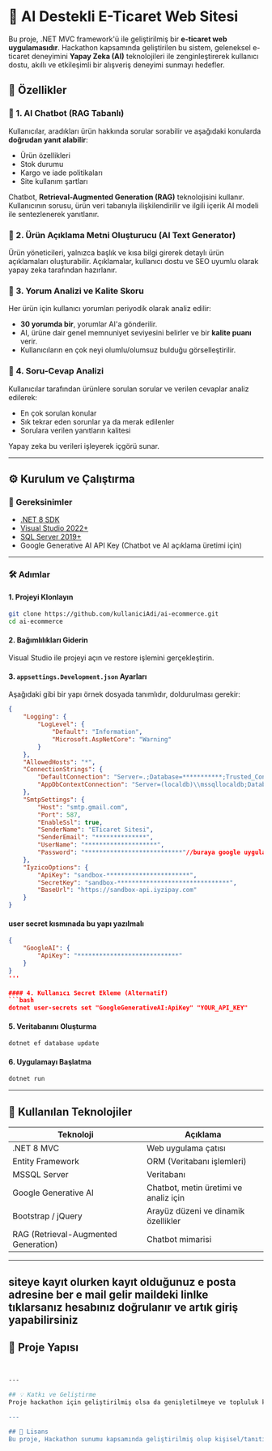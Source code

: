# 🛒 AI Destekli E-Ticaret Web Sitesi

Bu proje, .NET MVC framework'ü ile geliştirilmiş bir **e-ticaret web uygulamasıdır**. Hackathon kapsamında geliştirilen bu sistem, geleneksel e-ticaret deneyimini **Yapay Zeka (AI)** teknolojileri ile zenginleştirerek kullanıcı dostu, akıllı ve etkileşimli bir alışveriş deneyimi sunmayı hedefler.

## 🚀 Özellikler

### 🔹 1. AI Chatbot (RAG Tabanlı)
Kullanıcılar, aradıkları ürün hakkında sorular sorabilir ve aşağıdaki konularda **doğrudan yanıt alabilir**:
- Ürün özellikleri  
- Stok durumu  
- Kargo ve iade politikaları  
- Site kullanım şartları  

Chatbot, **Retrieval-Augmented Generation (RAG)** teknolojisini kullanır. Kullanıcının sorusu, ürün veri tabanıyla ilişkilendirilir ve ilgili içerik AI modeli ile sentezlenerek yanıtlanır.

### 🔹 2. Ürün Açıklama Metni Oluşturucu (AI Text Generator)
Ürün yöneticileri, yalnızca başlık ve kısa bilgi girerek detaylı ürün açıklamaları oluşturabilir. Açıklamalar, kullanıcı dostu ve SEO uyumlu olarak yapay zeka tarafından hazırlanır.

### 🔹 3. Yorum Analizi ve Kalite Skoru
Her ürün için kullanıcı yorumları periyodik olarak analiz edilir:
- **30 yorumda bir**, yorumlar AI'a gönderilir.
- AI, ürüne dair genel memnuniyet seviyesini belirler ve bir **kalite puanı** verir.
- Kullanıcıların en çok neyi olumlu/olumsuz bulduğu görselleştirilir.

### 🔹 4. Soru-Cevap Analizi
Kullanıcılar tarafından ürünlere sorulan sorular ve verilen cevaplar analiz edilerek:
- En çok sorulan konular
- Sık tekrar eden sorunlar ya da merak edilenler
- Sorulara verilen yanıtların kalitesi

Yapay zeka bu verileri işleyerek içgörü sunar.

---

## ⚙️ Kurulum ve Çalıştırma

### 🔧 Gereksinimler
- [.NET 8 SDK](https://dotnet.microsoft.com/en-us/download)
- [Visual Studio 2022+](https://visualstudio.microsoft.com/)
- [SQL Server 2019+](https://www.microsoft.com/en-us/sql-server/sql-server-downloads)
- Google Generative AI API Key (Chatbot ve AI açıklama üretimi için)

---

### 🛠️ Adımlar

#### 1. Projeyi Klonlayın
```bash
git clone https://github.com/kullaniciAdi/ai-ecommerce.git
cd ai-ecommerce
```

#### 2. Bağımlılıkları Giderin
Visual Studio ile projeyi açın ve restore işlemini gerçekleştirin.

#### 3. `appsettings.Development.json` Ayarları
Aşağıdaki gibi bir yapı örnek dosyada tanımlıdır, doldurulması gerekir:

```json
{
    "Logging": {
        "LogLevel": {
            "Default": "Information",
            "Microsoft.AspNetCore": "Warning"
        }
    },
    "AllowedHosts": "*",
    "ConnectionStrings": {
        "DefaultConnection": "Server=.;Database=***********;Trusted_Connection=True;TrustServerCertificate=true;",
        "AppDbContextConnection": "Server=(localdb)\\mssqllocaldb;Database=*********;Trusted_Connection=True;MultipleActiveResultSets=true"
    },
    "SmtpSettings": {
        "Host": "smtp.gmail.com",
        "Port": 587,
        "EnableSsl": true,
        "SenderName": "ETicaret Sitesi",
        "SenderEmail": "**************",
        "UserName": "********************",
        "Password": "***************************"//buraya google uygulama şifrenizi girin
    },
    "IyzicoOptions": {
        "ApiKey": "sandbox-***********************",
        "SecretKey": "sandbox-*******************************",
        "BaseUrl": "https://sandbox-api.iyzipay.com"
    }
}
```
#### user secret kısmınada bu yapı yazılmalı
```json
{
    "GoogleAI": {
        "ApiKey": "****************************"
    }
}
'''

#### 4. Kullanıcı Secret Ekleme (Alternatif)
```bash
dotnet user-secrets set "GoogleGenerativeAI:ApiKey" "YOUR_API_KEY"
```

#### 5. Veritabanını Oluşturma
```bash
dotnet ef database update
```

#### 6. Uygulamayı Başlatma
```bash
dotnet run
```

---

## 🧠 Kullanılan Teknolojiler

| Teknoloji           | Açıklama |
|---------------------|----------|
| .NET 8 MVC          | Web uygulama çatısı |
| Entity Framework    | ORM (Veritabanı işlemleri) |
| MSSQL Server        | Veritabanı |
| Google Generative AI | Chatbot, metin üretimi ve analiz için |
| Bootstrap / jQuery  | Arayüz düzeni ve dinamik özellikler |
| RAG (Retrieval-Augmented Generation) | Chatbot mimarisi |

---

## siteye kayıt olurken kayıt olduğunuz e posta adresine ber e mail gelir maildeki linlke tıklarsanız hesabınız doğrulanır ve artık giriş yapabilirsiniz


## 📂 Proje Yapısı

```bash


---

## 💡 Katkı ve Geliştirme
Proje hackathon için geliştirilmiş olsa da genişletilmeye ve topluluk katkılarına açıktır. Öneriler, pull request'ler ve hata bildirimleri memnuniyetle karşılanır.

---

## 📜 Lisans
Bu proje, Hackathon sunumu kapsamında geliştirilmiş olup kişisel/tanıtım amaçlıdır.
